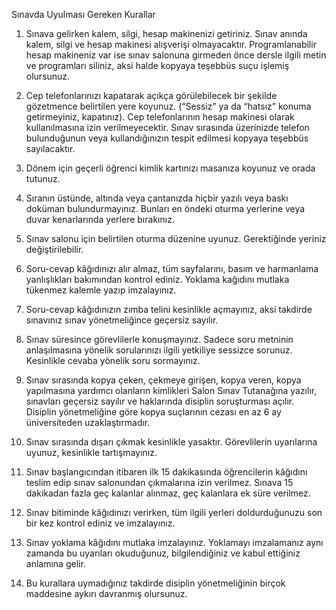 Sınavda Uyulması Gereken Kurallar

1.	Sınava gelirken kalem, silgi, hesap makinenizi getiriniz. Sınav anında kalem, silgi ve hesap makinesi alışverişi olmayacaktır. Programlanabilir hesap makineniz var ise sınav salonuna girmeden önce dersle ilgili metin ve programları siliniz, aksi halde kopyaya teşebbüs suçu işlemiş olursunuz.

2.	Cep telefonlarınızı kapatarak açıkça görülebilecek bir şekilde gözetmence belirtilen yere koyunuz. (“Sessiz” ya da “hatsız” konuma getirmeyiniz, kapatınız). Cep telefonlarının hesap makinesi olarak kullanılmasına izin verilmeyecektir.  Sınav sırasında üzerinizde telefon bulunduğunun veya kullandığınızın tespit edilmesi kopyaya teşebbüs sayılacaktır. 

3.	Dönem için geçerli öğrenci kimlik kartınızı masanıza koyunuz ve orada tutunuz.

4.	Sıranın üstünde, altında veya çantanızda hiçbir yazılı veya baskı doküman bulundurmayınız. Bunları en öndeki oturma yerlerine veya duvar kenarlarında yerlere bırakınız.

5.	Sınav salonu için belirtilen oturma düzenine uyunuz. Gerektiğinde yeriniz değiştirilebilir.

6.	Soru-cevap kâğıdınızı alır almaz, tüm sayfalarını, basım ve harmanlama yanlışlıkları bakımından kontrol ediniz. Yoklama kağıdını mutlaka tükenmez kalemle yazıp imzalayınız.

7.	Soru-cevap kâğıdınızın zımba telini kesinlikle açmayınız, aksi takdirde sınavınız sınav yönetmeliğince geçersiz sayılır.

8.	Sınav süresince görevlilerle konuşmayınız. Sadece soru metninin anlaşılmasına yönelik sorularınızı ilgili yetkiliye sessizce sorunuz. Kesinlikle cevaba yönelik soru sormayınız.

9.	Sınav sırasında kopya çeken, çekmeye girişen, kopya veren, kopya yapılmasına yardımcı olanların kimlikleri Salon Sınav Tutanağına yazılır, sınavları geçersiz sayılır ve haklarında disiplin soruşturması açılır. Disiplin yönetmeliğine göre kopya suçlarının cezası en az 6 ay üniversiteden uzaklaştırmadır.

10.	Sınav sırasında dışarı çıkmak kesinlikle yasaktır. Görevlilerin uyarılarına uyunuz, kesinlikle tartışmayınız. 

11.	Sınav başlangıcından itibaren ilk 15 dakikasında öğrencilerin kâğıdını teslim edip sınav salonundan çıkmalarına izin verilmez. Sınava 15 dakikadan fazla geç kalanlar alınmaz, geç kalanlara ek süre verilmez. 

12.	Sınav bitiminde kâğıdınızı verirken, tüm ilgili yerleri doldurduğunuzu son bir kez kontrol ediniz ve imzalayınız.

13.	Sınav yoklama kâğıdını mutlaka imzalayınız. Yoklamayı imzalamanız aynı zamanda bu uyarıları okuduğunuz, bilgilendiğiniz ve kabul ettiğiniz anlamına gelir.

14.	Bu kurallara uymadığınız takdirde disiplin yönetmeliğinin birçok maddesine aykırı davranmış olursunuz.

